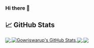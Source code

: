 ### Hi there 👋



## &#x1f4c8; GitHub Stats

<a href="https://github.com/gowriswarupkailas/gowriswarupkailas">
  <img align="center" src="https://github-readme-stats.vercel.app/api/top-langs/?username=gowriswarupkailas&hide=java,html,tex&title_color=ffffff&text_color=c9cacc&icon_color=2bbc8a&bg_color=1d1f21&langs_count=3" />
</a>
<a href="https://github.com/gowriswarupkailas/gowriswarupkailas">
  <img align="center" src="https://github-readme-stats.vercel.app/api?username=gowriswarupkailas&show_icons=true&line_height=27&count_private=true&title_color=ffffff&text_color=c9cacc&icon_color=2bbc8a&bg_color=1d1f21" alt="Gowriswarup's GitHub Stats" />
</a>

<a href="https://github.com/gowriswarupkailas/wad-api-labs-2021">
  <img align="center" src="https://github-readme-stats.vercel.app/api/pin/?username=gowriswarupkailas&repo=wad-api-labs-2021&title_color=ffffff&text_color=c9cacc&icon_color=2bbc8a&bg_color=1d1f21" />
</a>


<a href="https://github.com/gowriswarupkailas/wad2-moviesAppAssignment">
  <img align="center" src="https://github-readme-stats.vercel.app/api/pin/?username=gowriswarupkailas&repo=wad2-moviesAppAssignment&title_color=ffffff&text_color=c9cacc&icon_color=2bbc8a&bg_color=1d1f21" />
</a>    

